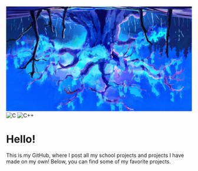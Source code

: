 ![alt text](https://github.com/Aaroh4/Aaroh4/blob/main/kLLBKnm.jpg)
![C](https://img.shields.io/badge/c-%2300599C.svg?style=for-the-badge&logo=c&logoColor=white) ![C++](https://img.shields.io/badge/c++-%2300599C.svg?style=for-the-badge&logo=c%2B%2B&logoColor=white)
# Hello!

This is my GitHub, where I post all my school projects and projects I have made on my own!
Below, you can find some of my favorite projects.
